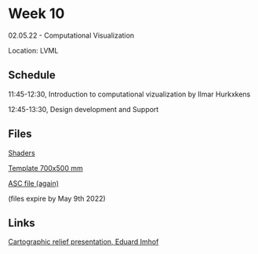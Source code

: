# Week 10

02.05.22 - Computational Visualization
  
Location: LVML

## Schedule
11:45-12:30, Introduction to computational vizualization by Ilmar Hurkxkens

12:45-13:30, Design development and Support

## Files

[Shaders](https://www.dropbox.com/t/TbSmDZbBMZMPpaAr)

[Template 700x500 mm](https://www.dropbox.com/t/zYB8rqXpL4cG5pAo)

[ASC file (again)](https://www.dropbox.com/t/vTUQfjfI1eqMY2Q0)

(files expire by May 9th 2022)

## Links

[Cartographic relief presentation, Eduard Imhof](https://ebookcentral.proquest.com/lib/ethz/detail.action?pq-origsite=primo&docID=3238273)
